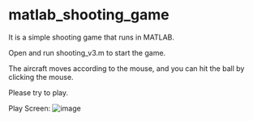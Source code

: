 # matlab_shooting_game

It is a simple shooting game that runs in MATLAB.

Open and run shooting_v3.m to start the game.

The aircraft moves according to the mouse, and you can hit the ball by clicking the mouse.

Please try to play.

Play Screen:
![image](https://github.com/bq217bad1801/matlab_shooting_game/assets/137877697/d4e7cf77-42cf-407a-80af-56c594790f57)
